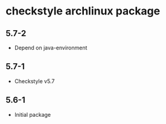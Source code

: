 # checkstyle archlinux package

## 5.7-2

* Depend on java-environment

## 5.7-1

* Checkstyle v5.7

## 5.6-1

* Initial package
